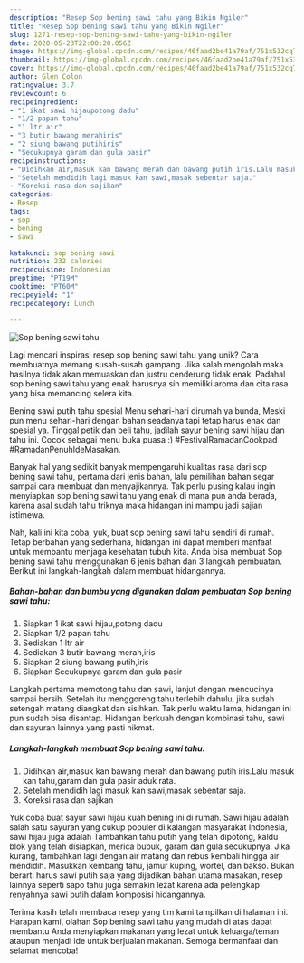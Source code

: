```yaml
---
description: "Resep Sop bening sawi tahu yang Bikin Ngiler"
title: "Resep Sop bening sawi tahu yang Bikin Ngiler"
slug: 1271-resep-sop-bening-sawi-tahu-yang-bikin-ngiler
date: 2020-05-23T22:00:20.056Z
image: https://img-global.cpcdn.com/recipes/46faad2be41a79af/751x532cq70/sop-bening-sawi-tahu-foto-resep-utama.jpg
thumbnail: https://img-global.cpcdn.com/recipes/46faad2be41a79af/751x532cq70/sop-bening-sawi-tahu-foto-resep-utama.jpg
cover: https://img-global.cpcdn.com/recipes/46faad2be41a79af/751x532cq70/sop-bening-sawi-tahu-foto-resep-utama.jpg
author: Glen Colon
ratingvalue: 3.7
reviewcount: 6
recipeingredient:
- "1 ikat sawi hijaupotong dadu"
- "1/2 papan tahu"
- "1 ltr air"
- "3 butir bawang merahiris"
- "2 siung bawang putihiris"
- "Secukupnya garam dan gula pasir"
recipeinstructions:
- "Didihkan air,masuk kan bawang merah dan bawang putih iris.Lalu masuk kan tahu,garam dan gula pasir aduk rata."
- "Setelah mendidih lagi masuk kan sawi,masak sebentar saja."
- "Koreksi rasa dan sajikan"
categories:
- Resep
tags:
- sop
- bening
- sawi

katakunci: sop bening sawi 
nutrition: 232 calories
recipecuisine: Indonesian
preptime: "PT19M"
cooktime: "PT60M"
recipeyield: "1"
recipecategory: Lunch

---
```



![Sop bening sawi tahu](https://img-global.cpcdn.com/recipes/46faad2be41a79af/751x532cq70/sop-bening-sawi-tahu-foto-resep-utama.jpg)

Lagi mencari inspirasi resep sop bening sawi tahu yang unik? Cara membuatnya memang susah-susah gampang. Jika salah mengolah maka hasilnya tidak akan memuaskan dan justru cenderung tidak enak. Padahal sop bening sawi tahu yang enak harusnya sih memiliki aroma dan cita rasa yang bisa memancing selera kita.

Bening sawi putih tahu spesial Menu sehari-hari dirumah ya bunda, Meski pun menu sehari-hari dengan bahan seadanya tapi tetap harus enak dan spesial ya. Tinggal petik dan beli tahu, jadilah sayur bening sawi hijau dan tahu ini. Cocok sebagai menu buka puasa :) #FestivalRamadanCookpad #RamadanPenuhIdeMasakan.

Banyak hal yang sedikit banyak mempengaruhi kualitas rasa dari sop bening sawi tahu, pertama dari jenis bahan, lalu pemilihan bahan segar sampai cara membuat dan menyajikannya. Tak perlu pusing kalau ingin menyiapkan sop bening sawi tahu yang enak di mana pun anda berada, karena asal sudah tahu triknya maka hidangan ini mampu jadi sajian istimewa.


Nah, kali ini kita coba, yuk, buat sop bening sawi tahu sendiri di rumah. Tetap berbahan yang sederhana, hidangan ini dapat memberi manfaat untuk membantu menjaga kesehatan tubuh kita. Anda bisa membuat Sop bening sawi tahu menggunakan 6 jenis bahan dan 3 langkah pembuatan. Berikut ini langkah-langkah dalam membuat hidangannya.

<!--inarticleads1-->

##### Bahan-bahan dan bumbu yang digunakan dalam pembuatan Sop bening sawi tahu:

1. Siapkan 1 ikat sawi hijau,potong dadu
1. Siapkan 1/2 papan tahu
1. Sediakan 1 ltr air
1. Sediakan 3 butir bawang merah,iris
1. Siapkan 2 siung bawang putih,iris
1. Siapkan Secukupnya garam dan gula pasir


Langkah pertama memotong tahu dan sawi, lanjut dengan mencucinya sampai bersih. Setelah itu menggoreng tahu terlebih dahulu, jika sudah setengah matang diangkat dan sisihkan. Tak perlu waktu lama, hidangan ini pun sudah bisa disantap. Hidangan berkuah dengan kombinasi tahu, sawi dan sayuran lainnya yang pasti nikmat. 

<!--inarticleads2-->

##### Langkah-langkah membuat Sop bening sawi tahu:

1. Didihkan air,masuk kan bawang merah dan bawang putih iris.Lalu masuk kan tahu,garam dan gula pasir aduk rata.
1. Setelah mendidih lagi masuk kan sawi,masak sebentar saja.
1. Koreksi rasa dan sajikan


Yuk coba buat sayur sawi hijau kuah bening ini di rumah. Sawi hijau adalah salah satu sayuran yang cukup populer di kalangan masyarakat Indonesia, sawi hijau juga adalah Tambahkan tahu putih yang telah dipotong, kaldu blok yang telah disiapkan, merica bubuk, garam dan gula secukupnya. Jika kurang, tambahkan lagi dengan air matang dan rebus kembali hingga air mendidih. Masukkan kembang tahu, jamur kuping, wortel, dan bakso. Bukan berarti harus sawi putih saja yang dijadikan bahan utama masakan, resep lainnya seperti sapo tahu juga semakin lezat karena ada pelengkap renyahnya sawi putih dalam komposisi hidangannya. 

Terima kasih telah membaca resep yang tim kami tampilkan di halaman ini. Harapan kami, olahan Sop bening sawi tahu yang mudah di atas dapat membantu Anda menyiapkan makanan yang lezat untuk keluarga/teman ataupun menjadi ide untuk berjualan makanan. Semoga bermanfaat dan selamat mencoba!
